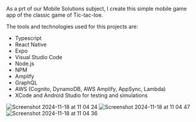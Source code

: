 As a prt of our Mobile Solutions subject, I create this simple mobile game app of the classic game of Tic-tac-toe.

The tools and technologies used for this projects are:
- Typescript
- React Native
- Expo
- Visual Studio Code
- Node.js
- NPM
- Amplify
- GraphQL
- AWS (Cognito, DynamoDB, AWS Amplify, AppSync, Lambda)
- XCode and Android Studio for testing and simulations


![Screenshot 2024-11-18 at 11 04 24](https://github.com/user-attachments/assets/ebd2ac89-0046-4c6a-9018-0c2ba6907b90)
![Screenshot 2024-11-18 at 11 04 47](https://github.com/user-attachments/assets/4416c413-af30-49b7-9f33-c2cf7251198c)
![Screenshot 2024-11-18 at 11 04 36](https://github.com/user-attachments/assets/052e37b6-67dc-42c3-bd00-a820728889bc)
